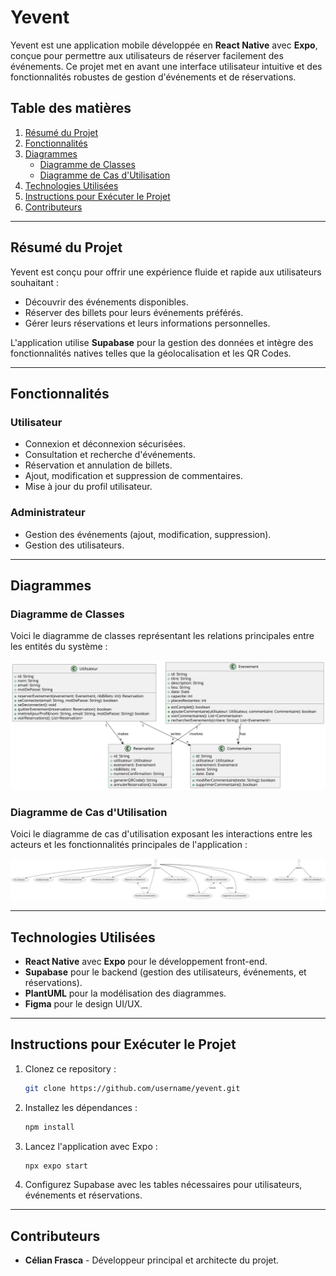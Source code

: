 # Yevent

Yevent est une application mobile développée en **React Native** avec **Expo**, conçue pour permettre aux utilisateurs de réserver facilement des événements. Ce projet met en avant une interface utilisateur intuitive et des fonctionnalités robustes de gestion d'événements et de réservations.

## Table des matières
1. [Résumé du Projet](#résumé-du-projet)
2. [Fonctionnalités](#fonctionnalités)
3. [Diagrammes](#diagrammes)
    - [Diagramme de Classes](#diagramme-de-classes)
    - [Diagramme de Cas d'Utilisation](#diagramme-de-cas-dutilisation)
4. [Technologies Utilisées](#technologies-utilisées)
5. [Instructions pour Exécuter le Projet](#instructions-pour-exécuter-le-projet)
6. [Contributeurs](#contributeurs)

---

## Résumé du Projet
Yevent est conçu pour offrir une expérience fluide et rapide aux utilisateurs souhaitant :
- Découvrir des événements disponibles.
- Réserver des billets pour leurs événements préférés.
- Gérer leurs réservations et leurs informations personnelles.

L'application utilise **Supabase** pour la gestion des données et intègre des fonctionnalités natives telles que la géolocalisation et les QR Codes.

---

## Fonctionnalités
### Utilisateur
- Connexion et déconnexion sécurisées.
- Consultation et recherche d'événements.
- Réservation et annulation de billets.
- Ajout, modification et suppression de commentaires.
- Mise à jour du profil utilisateur.

### Administrateur
- Gestion des événements (ajout, modification, suppression).
- Gestion des utilisateurs.

---

## Diagrammes

### Diagramme de Classes
Voici le diagramme de classes représentant les relations principales entre les entités du système :

![Diagramme UML](uml/class_diag.svg)

### Diagramme de Cas d'Utilisation
Voici le diagramme de cas d'utilisation exposant les interactions entre les acteurs et les fonctionnalités principales de l'application :

![Diagramme cas d'utilisation](uml/user_diag.svg)

---

## Technologies Utilisées
- **React Native** avec **Expo** pour le développement front-end.
- **Supabase** pour le backend (gestion des utilisateurs, événements, et réservations).
- **PlantUML** pour la modélisation des diagrammes.
- **Figma** pour le design UI/UX.

---

## Instructions pour Exécuter le Projet
1. Clonez ce repository :
   ```bash
   git clone https://github.com/username/yevent.git
   ```
2. Installez les dépendances :
   ```bash
   npm install
   ```
3. Lancez l'application avec Expo :
   ```bash
   npx expo start
   ```
4. Configurez Supabase avec les tables nécessaires pour utilisateurs, événements et réservations.

---

## Contributeurs
- **Célian Frasca** - Développeur principal et architecte du projet.
